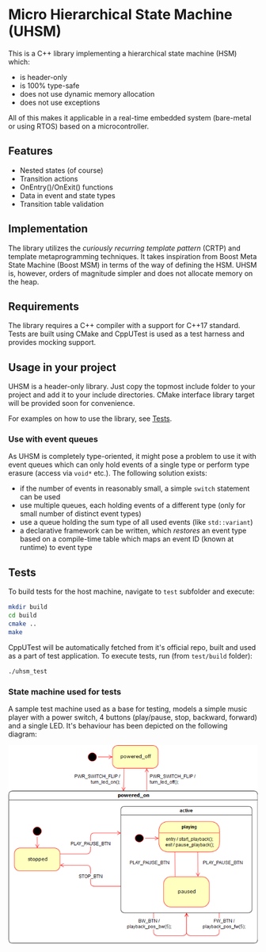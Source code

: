 # Micro Hierarchical State Machine (UHSM)
This is a C++ library implementing a hierarchical state machine (HSM) which:
* is header-only
* is 100% type-safe
* does not use dynamic memory allocation
* does not use exceptions

All of this makes it applicable in a real-time embedded system (bare-metal or using RTOS) based on a microcontroller.

## Features
* Nested states (of course)
* Transition actions
* OnEntry()/OnExit() functions
* Data in event and state types
* Transition table validation

## Implementation
The library utilizes the *curiously recurring template pattern* (CRTP) and template metaprogramming techniques. It takes inspiration from Boost Meta State Machine (Boost MSM) in terms of the way of defining the HSM. UHSM is, however, orders of magnitude simpler and does not allocate memory on the heap.

## Requirements
The library requires a C++ compiler with a support for C++17 standard. Tests are built using CMake and CppUTest is used as a test harness and provides mocking support.

## Usage in your project
UHSM is a header-only library. Just copy the topmost include folder to your project and add it to your include directories. CMake interface library target will be provided soon for convenience.

For examples on how to use the library, see [Tests](##Tests).

### Use with event queues
As UHSM is completely type-oriented, it might pose a problem to use it with event queues which can only hold events of a single type or perform type erasure (access via `void*` etc.). The following solution exists:
* if the number of events in reasonably small, a simple `switch` statement can be used
* use multiple queues, each holding events of a different type (only for small number of distinct event types)
* use a queue holding the sum type of all used events (like `std::variant`)
* a declarative framework can be written, which *restores* an event type based on a compile-time table which maps an event ID (known at runtime) to event type

## Tests
To build tests for the host machine, navigate to `test` subfolder and execute:
```bash
mkdir build
cd build
cmake ..
make
```
CppUTest will be automatically fetched from it's official repo, built and used as a part of test application. To execute tests, run (from `test/build` folder):
```bash
./uhsm_test
```
### State machine used for tests
A sample test machine used as a base for testing, models a simple music player with a power switch, 4 buttons (play/pause, stop, backward, forward) and a single LED. It's behaviour has been depicted on the following diagram:

![alt text](https://github.com/borysjelenski/uhsm/raw/develop/doc/test_state_machine_diag.png "")